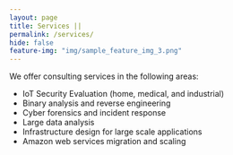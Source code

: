 ```yaml
---
layout: page
title: Services ||
permalink: /services/
hide: false
feature-img: "img/sample_feature_img_3.png"
---
```


We offer consulting services in the following areas:
-  IoT Security Evaluation (home, medical, and industrial)
-  Binary analysis and reverse engineering
-  Cyber forensics and incident response
-  Large data analysis
-  Infrastructure design for large scale applications
-  Amazon web services migration and scaling 
